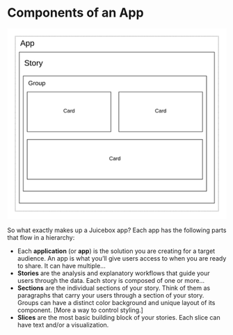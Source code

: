 # Components of an App

![the structure of a JBO application](../../../.gitbook/assets/jbo-app-parts.png)

So what exactly makes up a Juicebox app? Each app has the following parts that flow in a hierarchy:

* Each **application** \(or **app**\) is the solution you are creating for a target audience. An app is what you’ll give users access to when you are ready to share. It can have multiple...
* **Stories** are the analysis and explanatory workflows that guide your users through the data. Each story is composed of one or more…
* **Sections** are the individual sections of your story. Think of them as paragraphs that carry your users through a section of your story. Groups can have a distinct color background and unique layout of its component. \[More a way to control styling.\]
* **Slices** are the most basic building block of your stories. Each slice can have text and/or a visualization.

